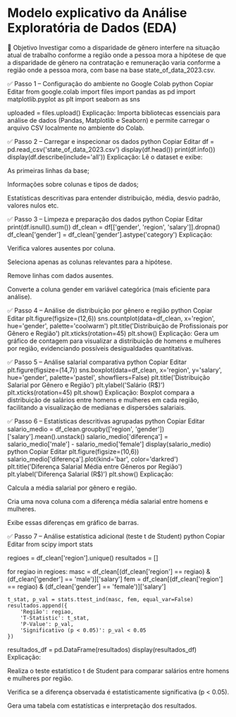  # Modelo explicativo da Análise Exploratória de Dados (EDA)
🎯 Objetivo
Investigar como a disparidade de gênero interfere na situação atual de trabalho conforme a região onde a pessoa mora 
a hipótese de que a disparidade de gênero na contratação e remuneração varia conforme a região onde a pessoa mora, com base na base state_of_data_2023.csv.

✅ Passo 1 – Configuração do ambiente no Google Colab
python
Copiar
Editar
from google.colab import files
import pandas as pd
import matplotlib.pyplot as plt
import seaborn as sns

uploaded = files.upload()
Explicação:
Importa bibliotecas essenciais para análise de dados (Pandas, Matplotlib e Seaborn) e permite carregar o arquivo CSV localmente no ambiente do Colab.

✅ Passo 2 – Carregar e inspecionar os dados
python
Copiar
Editar
df = pd.read_csv('state_of_data_2023.csv')
display(df.head())
print(df.info())
display(df.describe(include='all'))
Explicação:
Lê o dataset e exibe:

As primeiras linhas da base;

Informações sobre colunas e tipos de dados;

Estatísticas descritivas para entender distribuição, média, desvio padrão, valores nulos etc.

✅ Passo 3 – Limpeza e preparação dos dados
python
Copiar
Editar
print(df.isnull().sum())
df_clean = df[['gender', 'region', 'salary']].dropna()
df_clean['gender'] = df_clean['gender'].astype('category')
Explicação:

Verifica valores ausentes por coluna.

Seleciona apenas as colunas relevantes para a hipótese.

Remove linhas com dados ausentes.

Converte a coluna gender em variável categórica (mais eficiente para análise).

✅ Passo 4 – Análise de distribuição por gênero e região
python
Copiar
Editar
plt.figure(figsize=(12,6))
sns.countplot(data=df_clean, x='region', hue='gender', palette='coolwarm')
plt.title('Distribuição de Profissionais por Gênero e Região')
plt.xticks(rotation=45)
plt.show()
Explicação:
Gera um gráfico de contagem para visualizar a distribuição de homens e mulheres por região, evidenciando possíveis desigualdades quantitativas.

✅ Passo 5 – Análise salarial comparativa
python
Copiar
Editar
plt.figure(figsize=(14,7))
sns.boxplot(data=df_clean, x='region', y='salary', hue='gender', 
            palette='pastel', showfliers=False)
plt.title('Distribuição Salarial por Gênero e Região')
plt.ylabel('Salário (R$)')
plt.xticks(rotation=45)
plt.show()
Explicação:
Boxplot compara a distribuição de salários entre homens e mulheres em cada região, facilitando a visualização de medianas e dispersões salariais.

✅ Passo 6 – Estatísticas descritivas agrupadas
python
Copiar
Editar
salario_medio = df_clean.groupby(['region', 'gender'])['salary'].mean().unstack()
salario_medio['diferença'] = salario_medio['male'] - salario_medio['female']
display(salario_medio)
python
Copiar
Editar
plt.figure(figsize=(10,6))
salario_medio['diferença'].plot(kind='bar', color='darkred')
plt.title('Diferença Salarial Média entre Gêneros por Região')
plt.ylabel('Diferença Salarial (R$)')
plt.show()
Explicação:

Calcula a média salarial por gênero e região.

Cria uma nova coluna com a diferença média salarial entre homens e mulheres.

Exibe essas diferenças em gráfico de barras.

✅ Passo 7 – Análise estatística adicional (teste t de Student)
python
Copiar
Editar
from scipy import stats

regioes = df_clean['region'].unique()
resultados = []

for regiao in regioes:
    masc = df_clean[(df_clean['region'] == regiao) & (df_clean['gender'] == 'male')]['salary']
    fem = df_clean[(df_clean['region'] == regiao) & (df_clean['gender'] == 'female')]['salary']
    
    t_stat, p_val = stats.ttest_ind(masc, fem, equal_var=False)
    resultados.append({
        'Região': regiao,
        'T-Statistic': t_stat,
        'P-Value': p_val,
        'Significativo (p < 0.05)': p_val < 0.05
    })

resultados_df = pd.DataFrame(resultados)
display(resultados_df)
Explicação:

Realiza o teste estatístico t de Student para comparar salários entre homens e mulheres por região.

Verifica se a diferença observada é estatisticamente significativa (p < 0.05).

Gera uma tabela com estatísticas e interpretação dos resultados.
